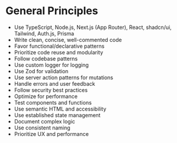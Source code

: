 # General Principles

- Use TypeScript, Node.js, Next.js (App Router), React, shadcn/ui, Tailwind, Auth.js, Prisma
- Write clean, concise, well-commented code
- Favor functional/declarative patterns
- Prioritize code reuse and modularity
- Follow codebase patterns
- Use custom logger for logging
- Use Zod for validation
- Use server action patterns for mutations
- Handle errors and user feedback
- Follow security best practices
- Optimize for performance
- Test components and functions
- Use semantic HTML and accessibility
- Use established state management
- Document complex logic
- Use consistent naming
- Prioritize UX and performance
